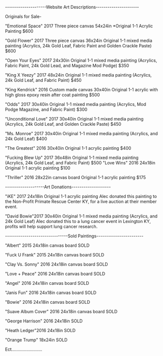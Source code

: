 ---------------------Website Art Descriptions----------------------

Originals for Sale-

"Emotional Space" 2017 
Three piece canvas 54x24in
*Original 1-1 Acrylic Painting
$600

"Gold Flower" 2017
Three piece canvas 36x24in
Original 1-1 mixed media painting 
(Acrylics, 24k Gold Leaf, Fabric Paint and Golden Crackle Paste)
$600

"Open Your Eyes" 2017
24x30in
Original 1-1 mixed media painting
(Acrylics, Fabric Paint, 24k Gold Lead, and Magazine Mod Podge)
$350

"King X Yeezy" 2017
48x24in
Original 1-1 mixed media painting
(Acrylics, 24k Gold Leaf, and Fabric Paint)
$450

"King Kendrick" 2016
Custom made canvas 30x40in
Original 1-1 acrylic with high gloss epoxy resin after coat painting
$500

"Odds" 2017
30x40in
Original 1-1 mixed media painting
(Acrylics, Mod Podge Magazine, and Fabric Paint)
$300

"Unconditional Love" 2017
30x40in
Original 1-1 mixed media painting
(Acrylics, 24k Gold Leaf, and Golden Crackle Paste)
$450

"Ms. Monroe" 2017
30x40in
Original 1-1 mixed media painting
(Acrylics, and 24k Gold Leaf)
$400

"The Greatest" 2016
30x40in
Original 1-1 acrylic painting
$400

"Fucking Blew Up" 2017
36x48in
Original 1-1 mixed media painting
(Acrylics, 24k Gold Leaf, and Fabric Paint)
$500
"Love Wins" 2016
24x18in
Original 1-1 acrylic painting
$100

"Thriller" 2016
28x22in canvas board
Original 1-1 acrylic painting
$175

--------------------Art Donations--------------------

"iKE" 2017
24x18in
Original 1-1 acrylic painting 
Alec donated this painting to the Non-Profit Primate Rescue Center KY, for a live auction at their member event.

"David Bowie"2017
30x40in
Original 1-1 mixed media painting
(Acrylics, and 24k Gold Leaf)
Alec donated this to a lung cancer event in Lexington KY, profits will help support lung cancer research.

--------------------------------Sold Paintings------------------------

"Albert" 2015
24x18in canvas board
SOLD

"Fuck U Frank" 2015
24x18in canvas board 
SOLD

"Clay Vs. Sonny" 2016
24x18in canvas board
SOLD

"Love + Peace" 2016
24x18in canvas board
SOLD

"Angel" 2016
24x18in canvas board
SOLD

"Janis Fun" 2016
24x18in canvas board 
SOLD

"Bowie" 2016
24x18in canvas board
SOLD

"Suave Album Cover" 2016
24x18in canvas board
SOLD

"George Harrison" 2016
24x18in 
SOLD

"Heath Ledger"2016
24x18in
SOLD

"Orange Trump"
18x24in
SOLD

Ect.........................